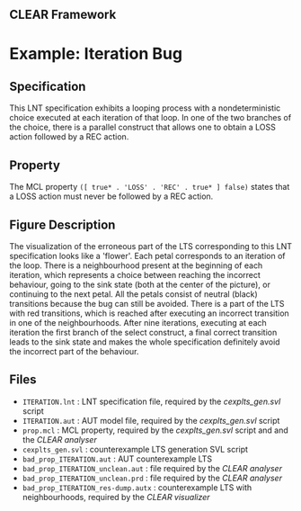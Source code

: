 ## CLEAR Framework
# Example: Iteration Bug


Specification
-------------
This LNT specification exhibits a looping process with a nondeterministic choice 
executed at each iteration of that loop. In one of the two branches of the 
choice, there is a parallel construct that allows one to obtain a LOSS action 
followed by a REC action.

Property
--------
The MCL property `([ true* . 'LOSS' . 'REC' . true* ] false)` states that 
a LOSS action must never be followed by a REC action.

Figure Description
------------------
The visualization of the erroneous part of the LTS corresponding to this LNT
specification looks like a 'flower'. Each petal corresponds to an iteration 
of the loop. There is a neighbourhood present at the beginning of each 
iteration, which represents a choice between reaching the incorrect behaviour, 
going to the sink state (both at the center of the picture), or continuing to 
the next petal. All the petals consist of neutral (black) transitions because 
the bug can still be avoided. There is a part of the LTS with red transitions, 
which is reached after executing an incorrect transition in one of the 
neighbourhoods. After nine iterations, executing at each iteration the first 
branch of the select construct, a final correct transition leads to the sink 
state and makes the whole specification definitely avoid the incorrect part 
of the behaviour.

Files
-----
- `ITERATION.lnt` : LNT specification file, required by the *cexplts_gen.svl* script
- `ITERATION.aut` : AUT model file, required by the *cexplts_gen.svl* script
- `prop.mcl` : MCL property, required by the *cexplts_gen.svl* script and 
               and the *CLEAR analyser*
- `cexplts_gen.svl` : counterexample LTS generation SVL script
- `bad_prop_ITERATION.aut` : AUT counterexample LTS
- `bad_prop_ITERATION_unclean.aut` : file required by the *CLEAR analyser*
- `bad_prop_ITERATION_unclean.prd` : file required by the *CLEAR analyser*
- `bad_prop_ITERATION_res-dump.autx` : counterexample LTS with neighbourhoods, 
    required by the *CLEAR visualizer* 
